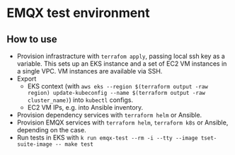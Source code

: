 # EMQX test environment

## How to use

* Provision infrastracture with `terrafom apply`, passing local ssh key as a variable. This sets up an EKS instance and a set of EC2 VM instances in a single VPC. VM instances are available via SSH.
* Export
    * EKS context (with `aws eks --region $(terraform output -raw region) update-kubeconfig --name $(terraform output -raw cluster_name)`) into `kubectl` configs.
    * EC2 VM IPs, e.g. into Ansible inventory.
* Provision dependency services with `terraform helm` or Ansible.
* Provision EMQX services with `terraform helm`, `terraform k8s` or Ansible, depending on the case.
* Run tests in EKS with `k run emqx-test --rm -i --tty --image tset-suite-image -- make test`


